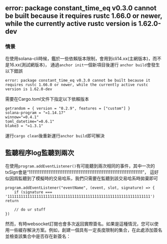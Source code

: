 ## error: package constant_time_eq v0.3.0 cannot be built because it requires rustc 1.66.0 or newer, while the currently active rustc version is 1.62.0-dev

### 情景

在使用solana-cli時候，鑑於一些依賴版本限制，會用到cli14.xx(主網版本)，而不是16.xx(測試網版本)， 通過`anchor init`一個新項目後運行 `anchor build`會發生以下錯誤

```
error: package constant_time_eq v0.3.0 cannot be built because it requires rustc 1.66.0 or newer, while the currently active rustc version is 1.62.0-dev
```

需要在Cargo.toml文件下指定以下依賴版本

```
getrandom = { version = "0.2.9", features = ["custom"] }  
solana-program = "=1.14.17"  
winnow="=0.4.1"  
toml_datetime="=0.6.1"  
blake3 = "=1.3.1"
```

運行`cargo clean`後重新運行`anchor build`即可解決



## 監聽程序log監聽到兩次

在使用`program.addEventListener()`有可能聽到兩次相同的事件，其中一次的txSign會是“1111111111111111111111111111111111111111111111111111111111111111”， 這好似因爲監聽到了模擬時的交易哈系，我們只需要在監聽到該交易哈系時拋棄即可

```
program.addEventListener("eventName", (event, slot, signature) => {
    if (signature === '1111111111111111111111111111111111111111111111111111111111111111') return

    // do ur stuff
})
```

然而，有時websocket訂閱也會多次返回實際簽名。如果是這種情況，您可以使用一些緩存解決方案。例如，創建一個具有一定長度限制的集合，在此處添加簽名並檢查該集合中是否存在新簽名：

```

```
